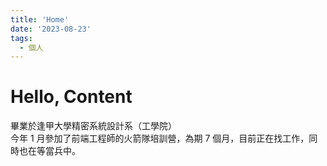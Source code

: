 ```yaml
---
title: 'Home'
date: '2023-08-23'
tags:
  - 個人
---
```


# Hello, Content

畢業於逢甲大學精密系統設計系（工學院）</br>
今年 1 月參加了前端工程師的火箭隊培訓營，為期 7 個月，目前正在找工作，同時也在等當兵中。
